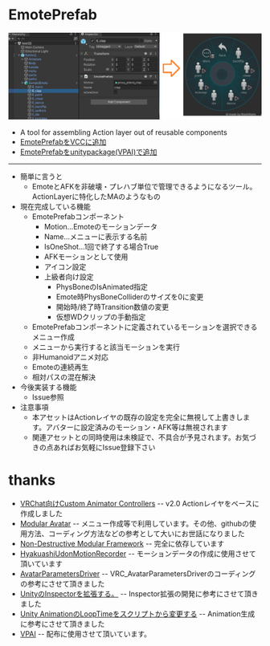 # EmotePrefab
![sample](/.github/Img/sample.png)
- A tool for assembling Action layer out of reusable components
- [EmotePrefabをVCCに追加](https://pandrabox.github.io/vpm/)
- [EmotePrefabをunitypackage(VPAI)で追加](https://api.anatawa12.com/create-vpai/?name=EmotePrefab-installer.unitypackage&repo=https://pandrabox.github.io/vpm/index.json&package=com.github.pandrabox.emoteprefab&version=>=1.1.0)
---
- 簡単に言うと
    - EmoteとAFKを非破壊・プレハブ単位で管理できるようになるツール。ActionLayerに特化したMAのようなもの
- 現在完成している機能
    - EmotePrefabコンポーネント
        - Motion…Emoteのモーションデータ
        - Name…メニューに表示する名前
        - IsOneShot…1回で終了する場合True
        - AFKモーションとして使用
        - アイコン設定
        - 上級者向け設定
            - PhysBoneのIsAnimated指定
            - Emote時PhysBoneColliderのサイズを0に変更
            - 開始時/終了時Transition数値の変更
            - 仮想WDクリップの手動指定
    - EmotePrefabコンポーネントに定義されているモーションを選択できるメニュー作成
    - メニューから実行すると該当モーションを実行
    - 非Humanoidアニメ対応
    - Emoteの連続再生
    - 相対パスの混在解決
- 今後実装する機能
    - Issue参照
- 注意事項
    - 本アセットはActionレイヤの既存の設定を完全に無視して上書きします。アバターに設定済みのモーション・AFK等は無視されます
    - 関連アセットとの同時使用は未検証で、不具合が予見されます。お気づきの点あればお気軽にIssue登録下さい

# thanks
- [VRChat向けCustom Animator Controllers](https://booth.pm/ja/items/4424448)
-- v2.0 Actionレイヤをベースに作成しました
- [Modular Avatar](https://github.com/bdunderscore/modular-avatar)
-- メニュー作成等で利用しています。その他、githubの使用方法、コーディング方法などの参考として大いにお世話になりました
- [Non-Destructive Modular Framework](https://github.com/bdunderscore/ndmf)
-- 完全に依存しています
- [HyakuashiUdonMotionRecorder](https://github.com/mukaderabbit/mukaderabbit-HyakuashiUdonMotionRecorder-HUMR-)
-- モーションデータの作成に使用させて頂いています
- [AvatarParametersDriver](https://github.com/Narazaka/AvatarParametersDriver)
-- VRC_AvatarParametersDriverのコーディングの参考にさせて頂きました
- [UnityのInspectorを拡張する。](https://qiita.com/sango/items/b705980ada56ba8ffa04)
-- Inspector拡張の開発に参考にさせて頂きました
- [Unity AnimationのLoopTimeをスクリプトから変更する](https://kiironomidori.hatenablog.com/entry/looptime-change)
-- Animation生成に参考にさせて頂きました
- [VPAI](https://booth.pm/ja/items/4951120)
-- 配布に使用させて頂いています。
